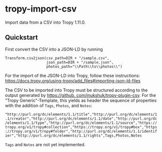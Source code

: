 # tropy-import-csv

Import data from a CSV into Tropy 1.11.0.

## Quickstart

First convert the CSV into a JSON-LD by running 

```
Transform.csv2json(csv_path=DIR + "/sample.csv", 
                   json_path=DIR + "/sample.json", 
                   photos_path="\\Path\\to\\photos\\")
```

For the import of the JSON-LD into Tropy, follow these instructions: https://docs.tropy.org/using-tropy/add_files#importing-json-ld-files

The CSV to be imported into Tropy must be structured according to the output generated by [https://github.
com/inukshuk/tropy-plugin-csv](https://github.com/inukshuk/tropy-plugin-csv). For the "Tropy Generic"-Template, this 
yields as header the sequence of properties with the addition of `Tags`, `Photos`, and `Notes`:

``"http://purl.org/dc/elements/1.1/title","http://purl.org/dc/elements/1.1/creator","http://purl.org/dc/elements/1.1/date","http://purl.org/dc/elements/1.1/type","http://purl.org/dc/elements/1.1/source","https://tropy.org/v1/tropy#collection","https://tropy.org/v1/tropy#box","https://tropy.org/v1/tropy#folder","http://purl.org/dc/elements/1.1/identifier","http://purl.org/dc/elements/1.1/rights",Tags,Photos,Notes``

`Tags` and `Notes` are not yet implemented.



